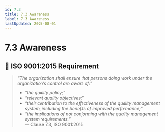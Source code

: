```yaml
---
id: 7.3
title: 7.3 Awareness
label: 7.3 Awareness
lastUpdated: 2025-08-01
---
```


# 7.3 Awareness

## 🧾 ISO 9001:2015 Requirement

> _“The organization shall ensure that persons doing work under the organization’s control are aware of:”_  
> - _“the quality policy;”_  
> - _“relevant quality objectives;”_  
> - _“their contribution to the effectiveness of the quality management system, including the benefits of improved performance;”_  
> - _“the implications of not conforming with the quality management system requirements.”_  
> — Clause 7.3, ISO 9001:2015
